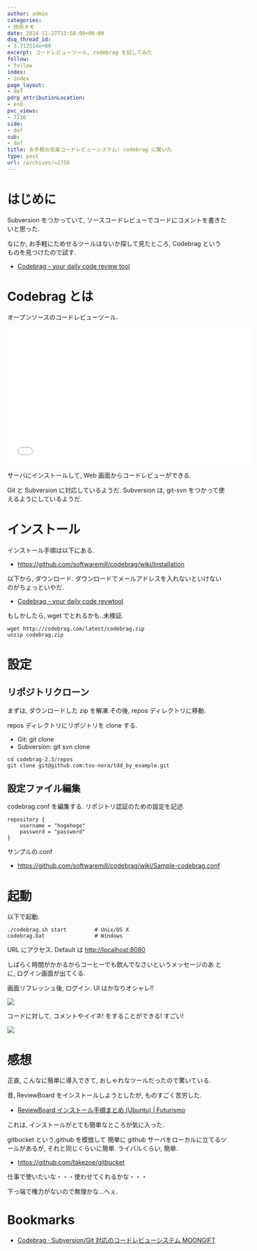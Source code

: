 ```yaml
---
author: admin
categories:
- 技術メモ
date: 2014-11-27T13:58:00+00:00
dsq_thread_id:
- 3.712514e+09
excerpt: コードレビューツール, codebrag を試してみた
follow:
- follow
index:
- index
page_layout:
- def
pdrp_attributionLocation:
- end
pvc_views:
- 7216
side:
- def
sub:
- def
title: お手軽お気楽コードレビューシステム! codebrag に驚いた
type: post
url: /archives/=2756
---
```


はじめに
========

Subversion をつかっていて,
ソースコードレビューでコードにコメントを書きたいと思った.

なにか, お手軽にためせるツールはないか探して見たところ, Codebrag
というものを見つけたので試す.

-   [Codebrag - your daily code review tool](http://codebrag.com/)

Codebrag とは
=============

オープンソースのコードレビューツール.

<iframe width="560" height="315" src="//www.youtube.com/embed/PxQflI7Bgxc?rel=0" frameborder="0" allowfullscreen></iframe>  

サーバにインストールして, Web 画面からコードレビューができる.

Git と Subversion に対応しているようだ. Subversion は, git-svn
をつかって使えるようにしているようだ.

インストール
============

インストール手順は以下にある.

-   <https://github.com/softwaremill/codebrag/wiki/Installation>

以下から, ダウンロード.
ダウンロードでメールアドレスを入れないといけないのがちょっといやだ.

-   [Codebrag - your daily code revwtool](http://codebrag.com/)

もしかしたら, wget でとれるかも..未検証.

``` {.language}
wget http://codebrag.com/latest/codebrag.zip
unzip codebrag.zip
```

設定
====

リポジトリクローン
------------------

まずは, ダウンロードした zip を解凍.その後, repos ディレクトリに移動.

repos ディレクトリにリポジトリを clone する.

-   Git: git clone
-   Subversion: git svn clone

``` {.language}
cd codebrag-2.3/repos
git clone git@github.com:tsu-nera/tdd_by_example.git
```

設定ファイル編集
----------------

codebrag.conf を編集する. リポジトリ認証のための設定を記述.

``` {.language}
repository {
    username = "hogehoge"
    password = "password"
}

```

サンプルの.conf

-   <https://github.com/softwaremill/codebrag/wiki/Sample-codebrag.conf>

起動
====

以下で起動.

``` {.bash}
./codebrag.sh start         # Unix/OS X
codebrag.bat                # Windows
```

URL にアクセス. Default は <http://localhost:8080>

しばらく時間がかかるからコーヒーでも飲んでなさいというメッセージのあ
とに, ログイン画面が出てくる.

画面リフレッシュ後, ログイン. UI はかなりオシャレ!!

![](./../img/2014-11-27-224643_746x419_scrot.png)

コードに対して, コメントやイイネ! をすることができる! すごい!

![](./../img/2014-11-27-224801_527x463_scrot.png)

感想
====

正直, こんなに簡単に導入できて, おしゃれなツールだったので驚いている.

昔, ReviewBoard をインストールしようとしたが, ものすごく苦労した.

-   [ReviewBoard インストール手順まとめ (Ubuntu) |
    Futurismo](http://futurismo.biz/archives/798)

これは, インストールがとても簡単なところが気に入った.

gitbucket という,github を模倣して 簡単に github
サーバをローカルに立てるツールがあるが, それと同じくらいに簡単.
ライバルくらい, 簡単.

-   <https://github.com/takezoe/gitbucket>

仕事で使いたいな・・・使わせてくれるかな・・・

下っ端で権力がないので無理かな...へぇ.

Bookmarks
=========

-   [Codebrag · Subversion/Git 対応のコードレビューシステム
    MOONGIFT](http://www.moongift.jp/2013/12/codebrag-subversiongit%E5%AF%BE%E5%BF%9C%E3%81%AE%E3%82%B3%E3%83%BC%E3%83%89%E3%83%AC%E3%83%93%E3%83%A5%E3%83%BC%E3%82%B7%E3%82%B9%E3%83%86%E3%83%A0/)


